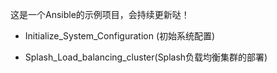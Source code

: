 这是一个Ansible的示例项目，会持续更新哒！

- Initialize_System_Configuration (初始系统配置)
  

- Splash_Load_balancing_cluster(Splash负载均衡集群的部署)